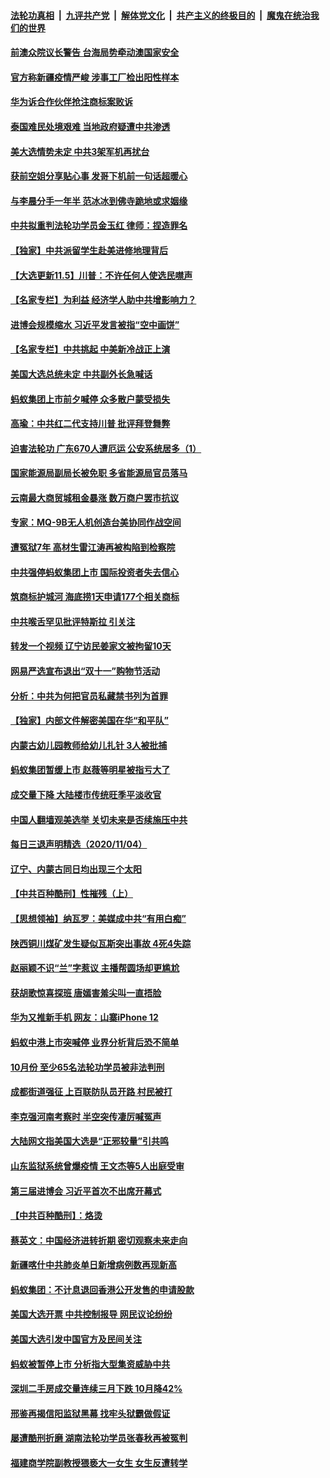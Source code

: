 ####  [法轮功真相](../../../../basic/blob/master/README.md?t=11061402) &nbsp;|&nbsp; [九评共产党](../../../../9ping.md/blob/master/README.md?t=11061402) &nbsp;|&nbsp; [解体党文化](../../../../jtdwh.md/blob/master/README.md?t=11061402)  &nbsp;|&nbsp; [共产主义的终极目的](../../../../gczydzjmd.md/blob/master/README.md?t=11061402) &nbsp;|&nbsp; [魔鬼在统治我们的世界](../../../../mgztzwmdsj.md/blob/master/README.md?t=11061402) 

#### [前澳众院议长警告 台海局势牵动澳国家安全](../pages/nsc413/n12529025.md?t=11061402) 

#### [官方称新疆疫情严峻 涉事工厂检出阳性样本](../pages/nsc413/n12529002.md?t=11061402) 

#### [华为诉合作伙伴抢注商标案败诉](../pages/nsc413/n12528628.md?t=11061402) 


#### [泰国难民处境艰难 当地政府疑遭中共渗透](../pages/nsc413/n12528607.md?t=11061402) 

#### [美大选情势未定 中共3架军机再扰台](../pages/nsc413/n12528819.md?t=11061402) 

#### [获前空姐分享贴心事 发哥下机前一句话超暖心](../pages/nsc413/n12528285.md?t=11061402) 

#### [与李晨分手一年半 范冰冰到佛寺跪地或求姻缘](../pages/nsc413/n12528061.md?t=11061402) 

#### [中共拟重判法轮功学员金玉红 律师：捏造罪名](../pages/nsc413/n12528038.md?t=11061402) 

#### [【独家】中共派留学生赴美进修地理背后](../pages/nsc413/n12518396.md?t=11061402) 

#### [【大选更新11.5】川普：不许任何人使选民噤声](../pages/nsc413/n12527098.md?t=11061402) 

#### [【名家专栏】为利益 经济学人助中共增影响力？](../pages/nsc413/n12526249.md?t=11061402) 

#### [进博会规模缩水 习近平发言被指“空中画饼”](../pages/nsc413/n12528025.md?t=11061402) 

#### [【名家专栏】中共挑起 中美新冷战正上演](../pages/nsc413/n12524926.md?t=11061402) 

#### [美国大选总统未定 中共副外长急喊话](../pages/nsc413/n12527706.md?t=11061402) 

#### [蚂蚁集团上市前夕喊停 众多散户蒙受损失](../pages/nsc413/n12527807.md?t=11061402) 

#### [高瑜：中共红二代支持川普 批评拜登舞弊](../pages/nsc413/n12527804.md?t=11061402) 

#### [迫害法轮功 广东670人遭厄运 公安系统居多（1）](../pages/nsc413/n12510783.md?t=11061402) 

#### [国家能源局副局长被免职 多省能源局官员落马](../pages/nsc413/n12527383.md?t=11061402) 

#### [云南最大商贸城租金暴涨 数万商户罢市抗议](../pages/nsc413/n12527603.md?t=11061402) 

#### [专家：MQ-9B无人机创造台美协同作战空间](../pages/nsc413/n12527139.md?t=11061402) 

#### [遭冤狱7年 高材生雷江涛再被构陷到检察院](../pages/nsc413/n12494480.md?t=11061402) 

#### [中共强停蚂蚁集团上市 国际投资者失去信心](../pages/nsc413/n12527233.md?t=11061402) 

#### [筑商标护城河 海底捞1天申请177个相关商标](../pages/nsc413/n12527014.md?t=11061402) 

#### [中共喉舌罕见批评特斯拉 引关注](../pages/nsc413/n12527001.md?t=11061402) 

#### [转发一个视频 辽宁访民姜家文被拘留10天](../pages/nsc413/n12526965.md?t=11061402) 

#### [网易严选宣布退出“双十一”购物节活动](../pages/nsc413/n12526451.md?t=11061402) 

#### [分析：中共为何把官员私藏禁书列为首罪](../pages/nsc413/n12526403.md?t=11061402) 

#### [【独家】内部文件解密美国在华“和平队”](../pages/nsc413/n12524856.md?t=11061402) 

#### [内蒙古幼儿园教师给幼儿扎针 3人被批捕](../pages/nsc413/n12526731.md?t=11061402) 

#### [蚂蚁集团暂缓上市 赵薇等明星被指亏大了](../pages/nsc413/n12526176.md?t=11061402) 

#### [成交量下降 大陆楼市传统旺季平淡收官](../pages/nsc413/n12526055.md?t=11061402) 


#### [中国人翻墙观美选举 关切未来是否续施压中共](../pages/nsc413/n12526373.md?t=11061402) 

#### [每日三退声明精选（2020/11/04）](../pages/nsc413/n12526544.md?t=11061402) 

#### [辽宁、内蒙古同日均出现三个太阳](../pages/nsc413/n12526291.md?t=11061402) 

#### [【中共百种酷刑】性摧残（上）](../pages/nsc413/n12525453.md?t=11061402) 

#### [【思想领袖】纳瓦罗：美媒成中共“有用白痴”](../pages/nsc413/n12523612.md?t=11061402) 

#### [陕西铜川煤矿发生疑似瓦斯突出事故 4死4失踪](../pages/nsc413/n12524903.md?t=11061402) 

#### [赵丽颖不识“兰”字惹议 主播帮圆场却更尴尬](../pages/nsc413/n12525868.md?t=11061402) 

#### [获胡歌惊喜探班 唐嫣害羞尖叫一直捂脸](../pages/nsc413/n12525654.md?t=11061402) 

#### [华为又推新手机 网友：山寨iPhone 12](../pages/nsc413/n12525751.md?t=11061402) 

#### [蚂蚁中港上市突喊停 业界分析背后恐不简单](../pages/nsc413/n12525522.md?t=11061402) 

#### [10月份 至少65名法轮功学员被非法判刑](../pages/nsc413/n12524956.md?t=11061402) 

#### [成都街道强征 上百联防队员开路 村民被打](../pages/nsc413/n12525504.md?t=11061402) 

#### [李克强河南考察时 半空突传凄厉喊冤声](../pages/nsc413/n12525523.md?t=11061402) 

#### [大陆网文指美国大选是“正邪较量”引共鸣](../pages/nsc413/n12525212.md?t=11061402) 

#### [山东监狱系统曾爆疫情 王文杰等5人出庭受审](../pages/nsc413/n12525099.md?t=11061402) 

#### [第三届进博会 习近平首次不出席开幕式](../pages/nsc413/n12525090.md?t=11061402) 

#### [【中共百种酷刑】：烙烫](../pages/nsc413/n4254231.md?t=11061402) 

#### [蔡英文：中国经济进转折期 密切观察未来走向](../pages/nsc413/n12524964.md?t=11061402) 

#### [新疆喀什中共肺炎单日新增病例数再现新高](../pages/nsc413/n12524821.md?t=11061402) 

#### [蚂蚁集团：不计息退回香港公开发售的申请股款](../pages/nsc413/n12524724.md?t=11061402) 

#### [美国大选开票 中共控制报导 网民议论纷纷](../pages/nsc413/n12524549.md?t=11061402) 

#### [美国大选引发中国官方及民间关注](../pages/nsc413/n12524424.md?t=11061402) 

#### [蚂蚁被暂停上市 分析指大型集资威胁中共](../pages/nsc413/n12524572.md?t=11061402) 

#### [深圳二手房成交量连续三月下跌 10月降42%](../pages/nsc413/n12523883.md?t=11061402) 

#### [邢鉴再揭信阳监狱黑幕 找牢头狱霸做假证](../pages/nsc413/n12523613.md?t=11061402) 

#### [屡遭酷刑折磨 湖南法轮功学员张春秋再被冤判](../pages/nsc413/n12521879.md?t=11061402) 

#### [福建商学院副教授猥亵大一女生 女生反遭转学](../pages/nsc413/n12524269.md?t=11061402) 

